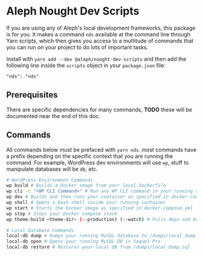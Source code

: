 # Aleph Nought Dev Scripts

If you are using any of Aleph's local development frameworks, this package is for you. It
makes a command `nds` available at the command line through Yarn scripts, which then gives
you access to a multitude of commands that you can run on your project to do lots of important
tasks. 

Install with `yarn add --dev @aleph/nought-dev-scripts` and then add the following line inside the
`scripts` object in your `package.json` file:
```
"nds": "nds"
```

## Prerequisites

There are specific dependencies for many commands, **TODO** these will be documented near the end of this doc. 

## Commands 

All commands below must be prefaced with `yarn nds`. most commands have a prefix depending on the
specific context that you are running the command. For example, WordPress dev environments will use `wp`, stuff to manipulate databases will be `db`, etc. 

```sh
# WordPress Environment Commands
wp build # Builds a Docker image from your local Dockerfile
wp cli -c "<WP CLI Command>" # Run any WP CLI command in your running container
wp dev # Builds and then runs your container as specified in docker-compose.yml
wp shell # Opens a bash shell inside your running container
wp start # Starts the Docker image as specified in docker-compose.yml
wp stop # Stops your Docker compose stack
wp theme-build <theme-dir> (--production) (--watch) # Pulls deps and builds your theme 

# Local Database Commands
local-db dump # Dumps your running MySQL database to /dumps/local_dump.sql
local-db open # Opens your running MySQL DB in Sequel Pro
local-db restore # Restores your local DB from /dumps/local_dump.sql
```